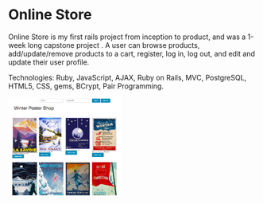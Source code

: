 <h1>Online Store</h1>

<p>Online Store is my first rails project from inception to product, and was a 1-week long capstone project . A user can browse products, add/update/remove products to a cart, register, log in, log out, and edit and update their user profile.</p>

<p>Technologies:  Ruby, JavaScript, AJAX, Ruby on Rails, MVC, PostgreSQL, HTML5, CSS, gems, BCrypt, Pair Programming.</p>
 
<img src="online_store.png" alt="Online Store" height="45%" width="45%">
